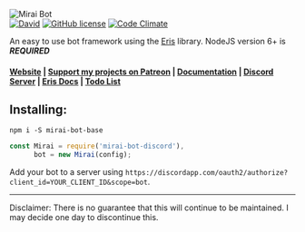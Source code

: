 ![Mirai Bot](http://i.imgur.com/BO18mRW.png)   
[![David](https://img.shields.io/david/brussell98/Mirai.svg?maxAge=2592000)](https://david-dm.org/brussell98/Mirai) [![GitHub license](https://img.shields.io/badge/license-MIT-blue.svg)](https://raw.githubusercontent.com/brussell98/Mirai/master/LICENSE) [![Code Climate](https://codeclimate.com/github/brussell98/Mirai/badges/gpa.svg)](https://codeclimate.com/github/brussell98/Mirai)

An easy to use bot framework using the [Eris](https://github.com/abalabahaha/eris/) library. NodeJS version 6+ is ***REQUIRED***

#### [Website](http://miraibot.ml) | [Support my projects on Patreon](http://patreon.com/brussell98) | [Documentation](http://brussell98.tk/Mirai/index.html) | [Discord Server](https://discord.gg/rkWPSdu) | [Eris Docs](https://abal.moe/Eris/docs/index.html) | [Todo List](https://trello.com/b/Uw5wZLzJ)   

## Installing:
```
npm i -S mirai-bot-base
```
```js
const Mirai = require('mirai-bot-discord'),
      bot = new Mirai(config);
```
Add your bot to a server using `https://discordapp.com/oauth2/authorize?client_id=YOUR_CLIENT_ID&scope=bot`.

---

Disclaimer: There is no guarantee that this will continue to be maintained. I may decide one day to discontinue this.
